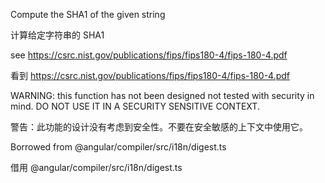Compute the SHA1 of the given string

计算给定字符串的 SHA1

see https://csrc.nist.gov/publications/fips/fips180-4/fips-180-4.pdf

看到 https://csrc.nist.gov/publications/fips/fips180-4/fips-180-4.pdf

WARNING: this function has not been designed not tested with security in mind.
         DO NOT USE IT IN A SECURITY SENSITIVE CONTEXT.

警告：此功能的设计没有考虑到安全性。不要在安全敏感的上下文中使用它。

Borrowed from &commat;angular/compiler/src/i18n/digest.ts

借用 &commat;angular/compiler/src/i18n/digest.ts
